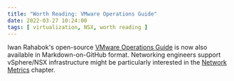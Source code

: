 ```yaml
---
title: "Worth Reading: VMware Operations Guide"
date: 2022-03-27 10:24:00
tags: [ virtualization, NSX, worth reading ]
---
```

Iwan Rahabok's open-source [VMware Operations Guide](https://www.vmwareopsguide.com/) is now also available in Markdown-on-GitHub format. Networking engineers support vSphere/NSX infrastructure might be particularly interested in the [Network Metrics](https://www.vmwareopsguide.com/metrics/chapter-5-network-metrics/) chapter.
